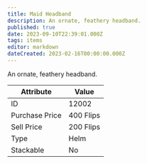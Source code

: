 ```yaml
---
title: Maid Headband
description: An ornate, feathery headband.
published: true
date: 2023-09-10T22:39:01.000Z
tags: items
editor: markdown
dateCreated: 2023-02-16T00:00:00.000Z
---
```


An ornate, feathery headband.

|Attribute|Value|
|-|-|
|ID|12002|
|Purchase Price|400 Flips|
|Sell Price|200 Flips|
|Type|Helm|
|Stackable|No|

